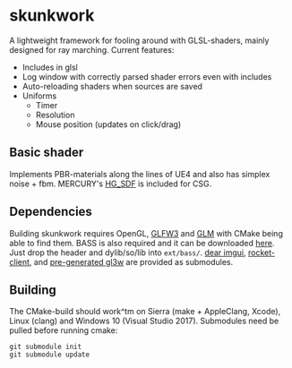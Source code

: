 # skunkwork
A lightweight framework for fooling around with GLSL-shaders, mainly designed for
ray marching. Current features:
  * Includes in glsl
  * Log window with correctly parsed shader errors even with includes
  * Auto-reloading shaders when sources are saved
  * Uniforms
    * Timer
    * Resolution
    * Mouse position (updates on click/drag)

## Basic shader

Implements PBR-materials along the lines of UE4 and also has simplex noise + fbm.
MERCURY's [HG_SDF](http://mercury.sexy/hg_sdf) is included for CSG.

## Dependencies
Building skunkwork requires OpenGL, [GLFW3](http://www.glfw.org) and
[GLM](http://glm.g-truc.net/0.9.8/index.html) with CMake being able to find
them. BASS is also required and it can be downloaded [here](https://www.un4seen.com/bass.html).
Just drop the header and dylib/so/lib into `ext/bass/`. [dear imgui](https://github.com/ocornut/imgui),
[rocket-client](https://github.com/rocket/rocket),
and [pre-generated gl3w](https://github.com/sndels/libgl3w) are provided as submodules.

## Building
The CMake-build should work^tm on Sierra (make + AppleClang, Xcode), Linux (clang) and Windows 10 (Visual Studio 2017). Submodules need be pulled
before running cmake:
```
git submodule init
git submodule update
```
